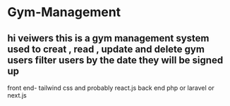 # Gym-Management
hi veiwers this is a gym management system 
used to creat , read , update and delete gym users 
filter users by the date they will be signed up
----------------------------------------------
front end- tailwind css and probably react.js
back end php or laravel or next.js
